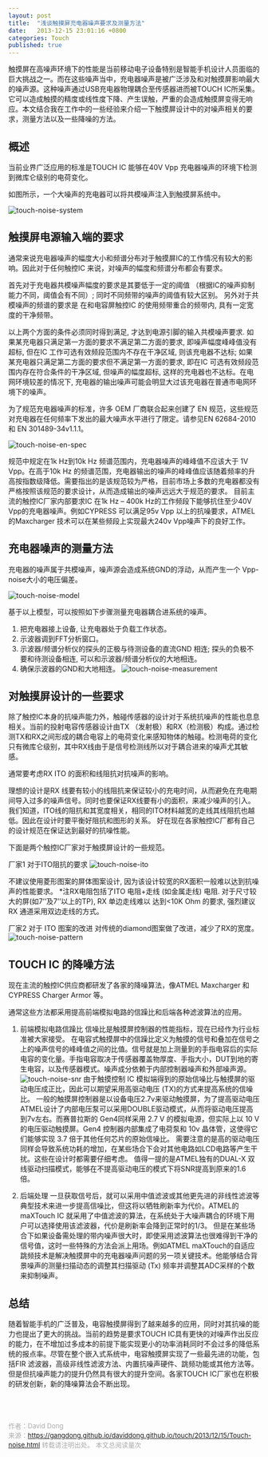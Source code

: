 ```yaml
---
layout: post
title:  "浅谈触摸屏充电器噪声要求及测量方法"
date:   2013-12-15 23:01:16 +0800
categories: Touch
published: true
---
```

触摸屏在高噪声环境下的性能是当前移动电子设备特别是智能手机设计人员面临的巨大挑战之一。而在这些噪声当中，充电器噪声是被广泛涉及和对触摸屏影响最大的噪声源。这种噪声通过USB充电器物理耦合至传感器进而被TOUCH IC所采集。它可以造成触摸的精度或线性度下降、产生误触，严重的会造成触摸屏变得无响应。本文结合我在工作中的一些经验来介绍一下触摸屏设计中的对噪声相关的要求，测量方法以及一些降噪的方法。

## 概述
当前业界广泛应用的标准是TOUCH IC 能够在40V Vpp 充电器噪声的环境下检测到微库仑级别的电荷变化。

如图所示，一个大噪声的充电器可以将共模噪声注入到触摸屏系统中。

![touch-noise-system](https://gangdong.github.io/daviddong.github.io/assets/image/touch-noise-system.png)

## 触摸屏电源输入端的要求

通常来说充电器噪声的幅度大小和频谱分布对于触摸屏IC的工作情况有较大的影响。因此对于任何触控IC 来说，对噪声的幅度和频谱分布都会有要求。

首先对于充电器共模噪声幅度的要求是其要低于一定的阈值 （根据IC的噪声抑制能力不同，阈值会有不同）; 同时不同频带的噪声的阈值有较大区别。
另外对于共模噪声的频谱的要求是 在和电容屏触控IC 的使用频带重合的频带内, 具有一定宽度的干净频带。

以上两个方面的条件必须同时得到满足, 才达到电源引脚的输入共模噪声要求. 如果某充电器只满足第一方面的要求不满足第二方面的要求, 即噪声幅度峰峰值没有超标, 但在IC 工作可选有效频段范围内不存在干净区域, 则该充电器不达标; 如果某充电器只满足第二方面的要求但不满足第一方面的要求, 即在IC 可选有效频段范围内存在符合条件的干净区域, 但噪声的幅度超标, 这样的充电器也不达标。在电网环境较差的情况下, 充电器的输出噪声可能会明显大过该充电器在普通市电网环境下的噪声。

为了规范充电器噪声的标准，许多 OEM 厂商联合起来创建了 EN 规范，这些规范对充电器在任何频率下发出的最大噪声水平进行了限定。请参见EN 62684-2010 和 EN 301489-34v1.1.1。

![touch-noise-en-spec](https://gangdong.github.io/daviddong.github.io/assets/image/touch-noise-en-spec.png)

规范中规定在1k Hz到10k Hz 频谱范围内，充电器噪声的峰峰值不应该大于 1V Vpp。在高于10k Hz 的频谱范围，充电器输出的噪声的峰峰值应该随着频率的升高按指数级降低。需要指出的是该规范较为严格，目前市场上多数的充电器都没有严格按照该规范的要求设计，从而造成输出的噪声远远大于规范的要求。
目前主流的触控IC厂家内部要求IC 在1k  Hz – 400k Hz的工作频段下能够抗住至少40V Vpp的充电器噪声。例如CYPRESS 可以满足95v Vpp 以上的抗噪要求，ATMEL的Maxcharger 技术可以在某些频段上实现最大240v Vpp噪声下的良好工作。

## 充电器噪声的测量方法

充电器的噪声属于共模噪声，噪声源会造成系统GND的浮动，从而产生一个 Vpp-noise大小的电压偏差。

![touch-noise-model](https://gangdong.github.io/daviddong.github.io/assets/image/touch-noise-model.png)

基于以上模型，可以按照如下步骤测量充电器耦合进系统的噪声。

1. 把充电器接上设备, 让充电器处于负载工作状态。
2. 示波器调到FFT分析窗口。
3. 示波器/频谱分析仪的探头的正极与待测设备的直流GND 相连; 探头的负极不要和待测设备相连, 可以和示波器/频谱分析仪的大地相连。
4. 确保示波器的GND和大地相连。
![touch-noise-measurement](https://gangdong.github.io/daviddong.github.io/assets/image/touch-noise-measurement.png)

## 对触摸屏设计的一些要求

除了触控IC本身的抗噪声能力外，触碰传感器的设计对于系统抗噪声的性能也息息相关。当前的投射电容传感器设计由TX （发射极）和RX（检测极）构成。通过检测TX和RX之间形成的耦合电容上的电荷变化来感知物体的触碰。检测电荷的变化只有微库仑级别，其中RX线由于是信号检测线所以对于耦合进来的噪声尤其敏感。

通常要考虑RX ITO 的面积和线阻抗对抗噪声的影响。

理想的设计是RX 线要有较小的线阻抗来保证较小的充电时间，从而避免在充电期间导入过多的噪声信号。同时也要保证RX线要有小的面积，来减少噪声的引入。我们知道，ITO线的阻抗和其宽度相关，相同的ITO材料越宽的走线其线阻抗也越低。因此在设计时要平衡好阻抗和图形的关系。
好在现在各家触控IC厂都有自己的设计规范在保证达到最好的抗噪性能。

下面是两个触控IC厂家对于触摸屏设计的一些规范。

厂家1 对于ITO阻抗的要求
![touch-noise-ito](https://gangdong.github.io/daviddong.github.io/assets/image/touch-noise-ito-res.png)

不建议使用菱形图案的屏体图案设计, 因为该设计较宽的RX面积一般难以达到抗噪声的性能要求。
*注RX电阻包括了ITO 电阻+走线 (如金属走线) 电阻. 对于尺寸较大的屏(如7’’及7’’以上的TP), RX 单边走线难以
达到<10K Ohm 的要求, 强烈建议RX 通道采用双边走线的方式。

厂家2 对于 ITO 图案的改进 
对传统的diamond图案做了改进，减少了RX的宽度。
![touch-noise-pattern](https://gangdong.github.io/daviddong.github.io/assets/image/touch-noise-ito-pattern.png)

## TOUCH IC 的降噪方法

现在主流的触控IC供应商都研发了各家的降噪算法，像ATMEL Maxcharger 和CYPRESS Charger Armor 等。

通常这些方法都采用提高前端模拟电路的信躁比和后端各种滤波算法的应用。

1. 前端模拟电路信躁比
信噪比是触摸屏控制器的性能指标，现在已经作为行业标准被大家接受。
在电容式触摸屏中的信躁比定义为触摸的信号和叠加在信号之上的噪声信号的峰峰值之间的比值。信号就是加上测量到的手指电容后的实际电容的变化量。手指电容取决于传感器覆盖物厚度、手指大小，DUT到地的寄生电容，以及传感器模式。噪声成分依赖于内部控制器噪声和外部噪声源。
![touch-noise-snr](https://gangdong.github.io/daviddong.github.io/assets/image/touch-noise-snr.png)
由于触摸控制 IC 模拟端得到的原始信噪比与触摸屏的驱动电压成正比，因此可以期望采用高驱动电压 (TX)的方式来提高系统的信噪比。
一般的触摸屏控制器是以设备电压2.7v来驱动触摸屏，为了提高驱动电压ATMEL设计了内部电压泵可以采用DOUBLE驱动模式，从而将驱动电压提高到7v左右。而赛普拉斯的 Gen4同样采用 2.7 V 的模拟电源，但实际上以 10 V 的电压驱动触摸屏。Gen4 控制器内部集成了电荷泵和 10v 晶体管，这使得它们能够实现 3.7 倍于其他任何芯片的原始信噪比。
需要注意的是高的驱动电压同样会导致系统功耗的增加，在某些场合下会对其他电路如LCD电路等产生干扰。这些在设计时都需要仔细考虑。
值得一提的是ATMEL独有的DUAL-X 双线驱动扫描模式，能够在不提高驱动电压的模式下将SNR提高到原来的1.6倍。

2. 后端处理
一旦获取信号后，就可以采用中值滤波或其他更先进的非线性滤波等典型技术来进一步提高信噪比，但这将以牺牲刷新率为代价。ATMEL的maXTouch IC 就采用了中值滤波的算法，在系统处于大噪声耦合的环境下用户可以选择使用该滤波器，代价是刷新率会降到正常时的1/3。
但是在某些场合下如果设备需处理的带内噪声很大时，即使采用滤波算法也很难得到干净的信号值，这时一些特殊的方法会派上用场。例如ATMEL maXTouch的自适应跳频技术是解决触摸屏中的充电器噪声问题的另一项关键技术。他能够结合背景噪声的测量扫描动态的调整其扫描驱动 (Tx) 频率并调整其ADC采样的个数来抑制噪声。

## 总结
随着智能手机的广泛普及，电容触摸屏得到了越来越多的应用，同时对其抗噪的能力也提出了更大的挑战。当前的趋势是要求TOUCH IC具有更快的对噪声作出反应的能力，在不增加过多成本的前提下能实现更小的功率消耗同时不会过多的降低系统的报点率。尽管在整个嵌入式系统中，电容触摸屏实现了一些最先进的功能，包括FIR 滤波器，高级非线性滤波方法、内置抗噪声硬件、跳频功能或其他方法等。但是但抗噪声能力的提升仍然具有很大的提升空间。各家TOUCH IC厂家也在积极的研发创新，新的降噪算法会不断出现。
<br>
<!-- Gitalk 评论 start  -->
<!-- Link Gitalk 的支持文件  -->
<link rel="stylesheet" href="https://unpkg.com/gitalk/dist/gitalk.css">
<script src="https://unpkg.com/gitalk/dist/gitalk.min.js"></script>
<div id="gitalk-container"></div>
<script type="text/javascript">
   var gitalk = new Gitalk({
   // gitalk的主要参数
   clientID: '5e24fc307693a6df3bc5',
   clientSecret: '28c9c17e1174c705c42e9bdc92f87cadcc4ec8b8',
   repo: 'daviddong.github.io',
   owner: 'gangdong',
   admin: ['gangdong'],
   id: 'touch/2013/12/15/Touch-noise.html',
   title: 'comments'
    });
   gitalk.render('gitalk-container');
</script>
<!-- Gitalk end -->

<br><br><br>
<font size="2" color="#aaa">作者：David Dong<br></font>
<font size="2" color="#aaa">来源：https://gangdong.github.io/daviddong.github.io/touch/2013/12/15/Touch-noise.html</font>
<font size="2" color="#aaa">转载请注明出处。</font>
<span id="busuanzi_container_page_pv" ></span><font size="2" color="#aaa">
本文总阅读量</font><font size="2" color="#aaa"><span id="busuanzi_value_page_pv"></font></span><font size="2" color="#aaa">次</font>